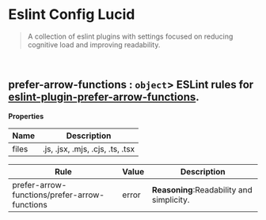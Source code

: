 # Eslint Config Lucid

> A collection of eslint plugins with settings focused on reducing cognitive load and improving readability.


<br><a name="prefer-arrow-functions"></a>

## prefer-arrow-functions : <code>object</code>> ESLint rules for [eslint-plugin-prefer-arrow-functions](https://www.npmjs.com/package/eslint-plugin-prefer-arrow-functions).

**Properties**

| Name | Description |
| --- | --- |
| files | .js, .jsx, .mjs, .cjs, .ts, .tsx |

| Rule | Value | Description |
| --- | --- | --- |
| prefer-arrow-functions/prefer-arrow-functions | error |   **Reasoning**:Readability and simplicity. |

